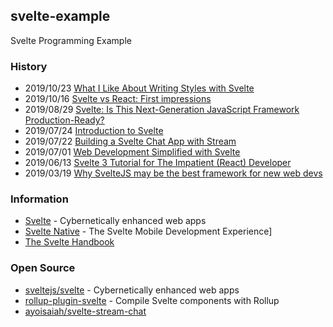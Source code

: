 ## svelte-example
Svelte Programming Example


### History
- 2019/10/23 [What I Like About Writing Styles with Svelte](https://css-tricks.com/what-i-like-about-writing-styles-with-svelte/)
- 2019/10/16 [Svelte vs React: First impressions](https://medium.com/javascript-in-plain-english/svelte-vs-react-first-impression-1ce5d3ee6889)
- 2019/08/29 [Svelte: Is This Next-Generation JavaScript Framework Production-Ready?](https://www.credera.com/blog/technology-solutions/svelte-is-this-next-generation-javascript-framework-production-ready/)
- 2019/07/24 [Introduction to Svelte](https://daveceddia.com/svelte-intro/)
- 2019/07/22 [Building a Svelte Chat App with Stream](https://getstream.io/blog/building-a-svelte-chat-app-with-stream/)
- 2019/07/01 [Web Development Simplified with Svelte](https://objectcomputing.com/resources/publications/sett/july-2019-web-dev-simplified-with-svelte)
- 2019/06/13 [Svelte 3 Tutorial for The Impatient (React) Developer](https://www.valentinog.com/blog/svelte/)
- 2019/03/19 [Why SvelteJS may be the best framework for new web devs](https://dev.to/bholmesdev/why-sveltejs-may-be-the-best-framework-for-new-web-devs-205i)


### Information
- [Svelte](https://svelte.dev/) - Cybernetically enhanced web apps
- [Svelte Native](https://svelte-native.technology/) - The Svelte Mobile Development Experience]
- [The Svelte Handbook](https://www.freecodecamp.org/news/the-svelte-handbook/)


### Open Source
- [sveltejs/svelte](https://github.com/sveltejs/svelte) - Cybernetically enhanced web apps
- [rollup-plugin-svelte](https://github.com/rollup/rollup-plugin-svelte) - Compile Svelte components with Rollup
- [ayoisaiah/svelte-stream-chat](https://github.com/ayoisaiah/svelte-stream-chat)

